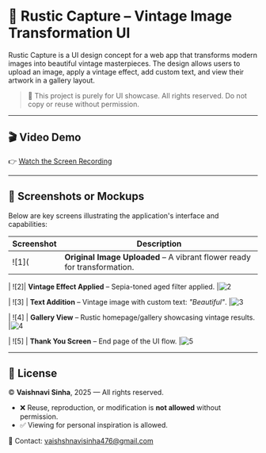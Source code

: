 # 🌸 Rustic Capture – Vintage Image Transformation UI

Rustic Capture is a UI design concept for a web app that transforms modern images into beautiful vintage masterpieces. The design allows users to upload an image, apply a vintage effect, add custom text, and view their artwork in a gallery layout.

> 🎨 This project is purely for UI showcase. All rights reserved. Do not copy or reuse without permission.

---

## 🎬 Video Demo

👉 [Watch the Screen Recording](https://www.figma.com/proto/6nJJrCIHCa6PwbfB8cChae/Untitled?t=IPTq5xMwrVq4X88b-1&scaling=scale-down&content-scaling=responsive&page-id=0%3A1&node-id=2-9&starting-point-node-id=2%3A9)  


---

## 📸 Screenshots or Mockups

Below are key screens illustrating the application's interface and capabilities:

| Screenshot | Description |
|-----------|-------------|
| ![1]( | **Original Image Uploaded** – A vibrant flower ready for transformation. |![1](https://github.com/user-attachments/assets/1c226c37-6f39-442a-89eb-9d1c5d18a40a)

| ![2]| **Vintage Effect Applied** – Sepia-toned aged filter applied. |![2](https://github.com/user-attachments/assets/faa7cca5-07c5-4a42-b62f-ec406d596219)

| ![3] | **Text Addition** – Vintage image with custom text: *"Beautiful"*. |![3](https://github.com/user-attachments/assets/3269c211-e994-46bb-9439-bc0c0383e1f4)

| ![4] | **Gallery View** – Rustic homepage/gallery showcasing vintage results. |![4](https://github.com/user-attachments/assets/9237df6d-fdb6-4f32-adb6-ac58b8587352)

| ![5] | **Thank You Screen** – End page of the UI flow. |![5](https://github.com/user-attachments/assets/f6c959f1-03e9-460f-b247-72e609745f0e)


---

## 📝 License

© **Vaishnavi Sinha**, 2025 — All rights reserved.  
- ❌ Reuse, reproduction, or modification is **not allowed** without permission.  
- ✅ Viewing for personal inspiration is allowed.

📩 Contact: vaishshnavisinha476@gmail.com

